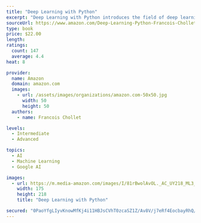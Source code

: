 ```yaml
---
title: "Deep Learning with Python"
excerpt: "Deep Learning with Python introduces the field of deep learning using the Python language and the powerful Keras library. Written by Keras creator and Google AI researcher François Chollet, this book builds your understanding through intuitive explanations and practical examples."
sourceUrl: https://www.amazon.com/Deep-Learning-Python-Francois-Chollet/dp/1617294438/
type: book
price: $22.00
length: 
ratings:
  count: 147
  average: 4.4
heat: 8

provider:
  name: Amazon
  domain: amazon.com
  images:
    - url: /assets/images/organizations/amazon.com-50x50.jpg
      width: 50
      height: 50
  authors:
    - name: Francois Chollet

levels:
  - Intermediate
  - Advanced

topics:
  - AI
  - Machine Learning
  - Google AI

images:
  - url: https://m.media-amazon.com/images/I/81rBwolAvOL._AC_UY218_ML3_.jpg
    width: 175
    height: 218
    title: "Deep Learning with Python"

secured: "0PaoYfgLIyvKnowMfKj4i11HBJsCVhT0zcaSZ1Z/Av8V/j7eRf4EocbayRhQ/NRSCAan0mCk3xZDfconEV/elXMO8v7Fcdj1Y59qsNrZ/SqwjijaUcMKU81L8LSfSTD7jUqlWhBQmc/3teigM1IEYJ0HHOrnjD+GIJh0yXv1tH8+7tykg6IZFspbS1GYnW5Y8VsetpUJG+q6+8t/A0vxHLVXqlnsFxHr3zlLYaVRO4GTh6tYIj7BWwQkkalfjVBu249TSH7rFx+vu+CfjzhrZA==;nCvkrOUEVpQUY/LsARdbug=="
---
```



